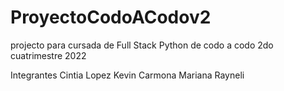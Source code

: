 # ProyectoCodoACodov2
projecto para cursada de Full Stack Python de codo a codo 2do cuatrimestre 2022

Integrantes
Cintia Lopez
Kevin Carmona
Mariana Rayneli
